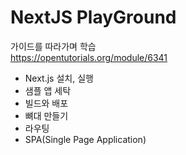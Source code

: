# NextJS PlayGround


가이드를 따라가며 학습  
https://opentutorials.org/module/6341
- Next.js 설치, 실행
- 샘플 앱 세탁
- 빌드와 배포
- 뼈대 만들기
- 라우팅
- SPA(Single Page Application)